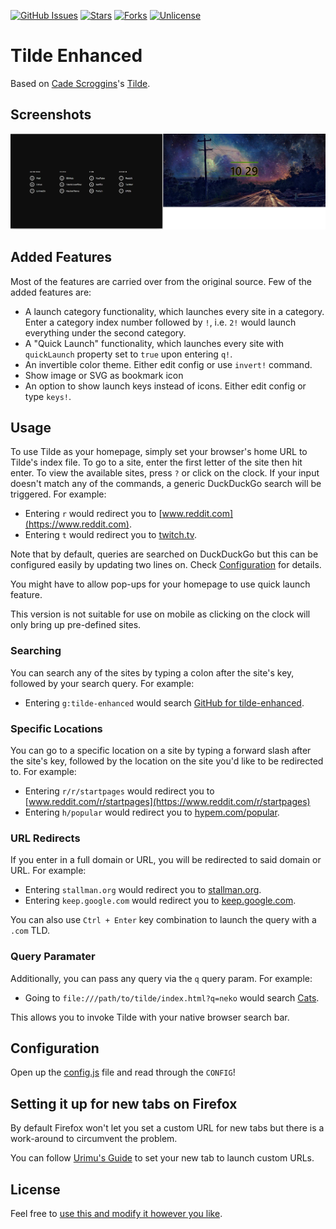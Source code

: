 [![GitHub Issues](https://img.shields.io/github/issues/Ozencb/tilde-enhanced)](https://github.com/mzh2903/custom-chrome-tab/issues)
[![Stars](https://img.shields.io/github/stars/Ozencb/tilde-enhanced)](https://github.com/mzh2903/custom-chrome-tab)
[![Forks](https://img.shields.io/github/forks/Ozencb/tilde-enhanced)](https://github.com/mzh2903/custom-chrome-tab)
[![Unlicense](https://img.shields.io/github/license/Ozencb/tilde-enhanced)](../master/LICENSE)

# Tilde Enhanced

Based on [Cade Scroggins](https://github.com/cadejscroggins)'s [Tilde](https://github.com/cadejscroggins/tilde).

## Screenshots

![Screenshot](assets/screenshot.png)

## Added Features

Most of the features are carried over from the original source.
Few of the added features are:

- A launch category functionality, which launches every site in a category. Enter a category index number followed by `!`, i.e. `2!` would launch everything under the second category.
- A "Quick Launch" functionality, which launches every site with `quickLaunch` property set to `true` upon entering `q!`.
- An invertible color theme. Either edit config or use `invert!` command.
- Show image or SVG as bookmark icon
- An option to show launch keys instead of icons. Either edit config or type `keys!`.

## Usage

To use Tilde as your homepage, simply set your browser's home URL to
Tilde's index file.
To go to a site, enter the first letter of the site then hit enter.
To view the available sites, press `?` or click on the clock.
If your input doesn't match any of the commands,
a generic DuckDuckGo search will be triggered. For example:

- Entering `r` would redirect you to [www.reddit.com](https://www.reddit.com).
- Entering `t` would redirect you to [twitch.tv](https://www.twitch.tv).

Note that by default, queries are searched on DuckDuckGo but this can be
configured easily by updating two lines on. Check [Configuration](#configuration) for details.

You might have to allow pop-ups for your homepage to use quick launch feature.

This version is not suitable for use on mobile as clicking on the clock will
only bring up pre-defined sites.

### Searching

You can search any of the sites by typing a colon after the site's key, followed
by your search query. For example:

- Entering `g:tilde-enhanced` would search
  [GitHub for tilde-enhanced](https://github.com/search?q=tilde-enhanced).

### Specific Locations

You can go to a specific location on a site by typing a forward slash after the
site's key, followed by the location on the site you'd like to be redirected to.
For example:

- Entering `r/r/startpages` would redirect you to
  [www.reddit.com/r/startpages](https://www.reddit.com/r/startpages)
- Entering `h/popular` would redirect you to
  [hypem.com/popular](http://hypem.com/popular).

### URL Redirects

If you enter in a full domain or URL, you will be redirected to said domain or
URL. For example:

- Entering `stallman.org` would redirect you to
  [stallman.org](https://stallman.org/).
- Entering `keep.google.com` would redirect you to
  [keep.google.com](https://keep.google.com/).

You can also use `Ctrl + Enter` key combination to launch the query with a `.com` TLD.

### Query Paramater

Additionally, you can pass any query via the `q` query param. For example:

- Going to `file:///path/to/tilde/index.html?q=neko` would search
  [Cats](https://duckduckgo.com/?q=neko).

This allows you to invoke Tilde with your native browser search bar.

## Configuration

Open up the [config.js](js/config.js) file and read through the `CONFIG`!

## Setting it up for new tabs on Firefox

By default Firefox won't let you set a custom URL for new tabs but there is a work-around to circumvent the problem.

You can follow [Urimu's Guide](https://github.com/Urimu/Startpage#setting-it-up-on-firefox) to set your new tab to launch custom URLs.

## License

Feel free to [use this and modify it however you like](https://github.com/mzh2903/custom-chrome-tab/blob/master/LICENSE).
